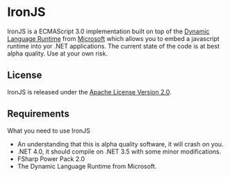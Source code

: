# IronJS

IronJS is a ECMAScript 3.0 implementation built on top of the [Dynamic Language Runtime](http://dlr.codeplex.com/) from [Microsoft](http://www.microsoft.com/) which allows you to embed a javascript runtime into yor .NET applications. The current state of the code is at best alpha quality. Use at your own risk.

## License

IronJS is released under the [Apache License Version 2.0](http://www.apache.org/licenses/LICENSE-2.0).

## Requirements

What you need to use IronJS

* An understanding that this is alpha quality software, it will crash on you.
* .NET 4.0, it should compile on .NET 3.5 with some minor modifications.
* FSharp Power Pack 2.0
* The Dynamic Language Runtime from Microsoft.